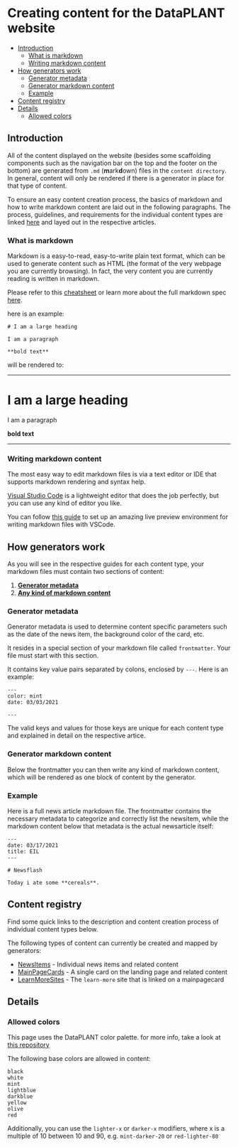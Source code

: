 # Creating content for the DataPLANT website

<!-- TOC -->

- [Introduction](#introduction)
    - [What is markdown](#what-is-markdown)
    - [Writing markdown content](#writing-markdown-content)
- [How generators work](#how-generators-work)
    - [Generator metadata](#generator-metadata)
    - [Generator markdown content](#generator-markdown-content)
    - [Example](#example)
- [Content registry](#content-registry)
- [Details](#details)
    - [Allowed colors](#allowed-colors)

<!-- /TOC -->

## Introduction

All of the content displayed on the website (besides some scaffolding components such as the navigation bar on the top and the footer on the bottom) are generated from `.md` (**m**ark**d**own) files in the `content directory`. In general, content will only be rendered if there is a generator in place for that type of content.

To ensure an easy content creation process, the basics of markdown and how to write markdown content are laid out in the following paragraphs. The process, guidelines, and requirements for the individual content types are linked [here](#content-registry) and layed out in the respective articles.

### What is markdown

Markdown is a easy-to-read, easy-to-write plain text format, which can be used to generate content such as HTML (the format of the very webpage you are currently browsing). In fact, the very content you are currently reading is written in markdown.

Please refer to this [cheatsheet](https://github.com/adam-p/markdown-here/wiki/Markdown-Cheatsheet) or learn more about the full markdown spec [here](https://daringfireball.net/projects/markdown).

here is an example:

```
# I am a large heading

I am a paragraph

**bold text**
```

will be rendered to:

---

# I am a large heading

I am a paragraph

**bold text**

---

### Writing markdown content

The most easy way to edit markdown files is via a text editor or IDE that supports markdown rendering and syntax help.

[Visual Studio Code](https://code.visualstudio.com/) is a lightweight editor that does the job perfectly, but you can use any kind of editor you like.

You can follow [this guide](https://code.visualstudio.com/docs/languages/markdown) to set up an amazing live preview environment for writing markdown files with VSCode. 

## How generators work

As you will see in the respective guides for each content type, your markdown files must contain two sections of content:

1. [**Generator metadata**](#generator-metadata)
2. [**Any kind of markdown content**](generator-markdown-content)

### Generator metadata

Generator metadata is used to determine content specific parameters such as the date of the news item, the background color of the card, etc. 

It resides in a special section of your markdown file called `frontmatter`. Your file must start with this section. 

It contains key value pairs separated by colons, enclosed by `---`. Here is an example:

```
---
color: mint
date: 03/03/2021

---
```

The valid keys and values for those keys are unique for each content type and explained in detail on the respective artice.

### Generator markdown content

Below the frontmatter you can then write any kind of markdown content, which will be rendered as one block of content by the generator. 

### Example

Here is a full news article markdown file. The frontmatter contains the necessary metadata to categorize and correctly list the newsitem, while the markdown content below that metadata is the actual newsarticle itself:

```
---
date: 03/17/2021
title: EIL
---

# Newsflash

Today i ate some **cereals**.

```

## Content registry

Find some quick links to the description and content creation process of individual content types below. 

The following types of content can currently be created and mapped by generators:

- [NewsItems](./news/README.md) - Individual news items and related content
- [MainPageCards](./mainpagecards/README.md) - A single card on the landing page and related content
- [LearnMoreSites](./learn-more/README.md) - The `learn-more` site that is linked on a mainpagecard

## Details

### Allowed colors

This page uses the DataPLANT color palette. for more info, take a look at [this repository](https://github.com/nfdi4plants/Branding#colors)

The following base colors are allowed in content:

    black
    white
    mint
    lightblue
    darkblue
    yellow
    olive
    red

Additionally, you can use the `lighter-x` or `darker-x` modifiers, where x is a multiple of 10 between 10 and 90, e.g. `mint-darker-20` or `red-lighter-80`